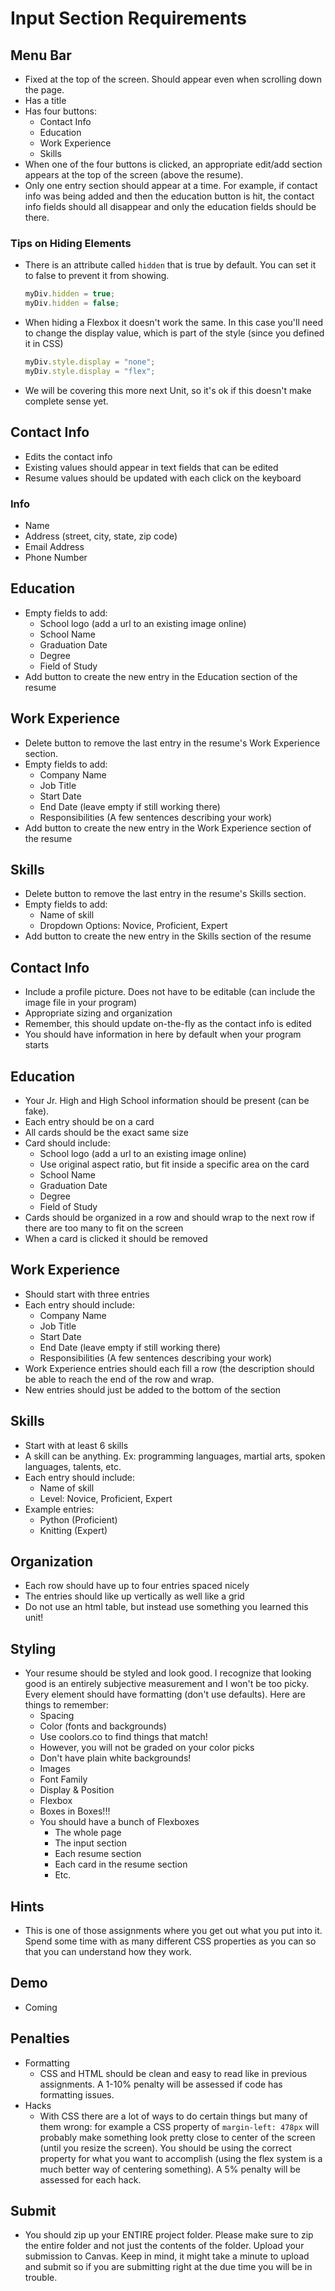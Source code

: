 # Input Section Requirements

## Menu Bar
- Fixed at the top of the screen. Should appear even when scrolling down the page.
- Has a title
- Has four buttons:
  - Contact Info
  - Education
  - Work Experience
  - Skills
- When one of the four buttons is clicked, an appropriate edit/add section appears at the top of the screen (above the resume).
- Only one entry section should appear at a time. For example, if contact info was being added and then the education button is hit, the contact info fields should all disappear and only the education fields should be there.

### Tips on Hiding Elements
- There is an attribute called `hidden` that is true by default. You can set it to false to prevent it from showing.
  ```javascript
  myDiv.hidden = true;
  myDiv.hidden = false;
  ```
- When hiding a Flexbox it doesn't work the same. In this case you'll need to change the display value, which is part of the style (since you defined it in CSS)
  ```javascript
  myDiv.style.display = "none";
  myDiv.style.display = "flex";
  ```
- We will be covering this more next Unit, so it's ok if this doesn't make complete sense yet.

## Contact Info
- Edits the contact info
- Existing values should appear in text fields that can be edited
- Resume values should be updated with each click on the keyboard

### Info
- Name
- Address (street, city, state, zip code)
- Email Address
- Phone Number

## Education
- Empty fields to add:
  - School logo (add a url to an existing image online)
  - School Name
  - Graduation Date
  - Degree
  - Field of Study
- Add button to create the new entry in the Education section of the resume

## Work Experience
- Delete button to remove the last entry in the resume's Work Experience section.
- Empty fields to add:
  - Company Name
  - Job Title
  - Start Date
  - End Date (leave empty if still working there)
  - Responsibilities (A few sentences describing your work)
- Add button to create the new entry in the Work Experience section of the resume

## Skills
- Delete button to remove the last entry in the resume's Skills section.
- Empty fields to add:
  - Name of skill
  - Dropdown Options: Novice, Proficient, Expert
- Add button to create the new entry in the Skills section of the resume

## Contact Info
- Include a profile picture. Does not have to be editable (can include the image file in your program)
- Appropriate sizing and organization
- Remember, this should update on-the-fly as the contact info is edited
- You should have information in here by default when your program starts

## Education
- Your Jr. High and High School information should be present (can be fake).
- Each entry should be on a card
- All cards should be the exact same size
- Card should include:
  - School logo (add a url to an existing image online)
  - Use original aspect ratio, but fit inside a specific area on the card
  - School Name
  - Graduation Date
  - Degree
  - Field of Study
- Cards should be organized in a row and should wrap to the next row if there are too many to fit on the screen
- When a card is clicked it should be removed

## Work Experience
- Should start with three entries
- Each entry should include:
  - Company Name
  - Job Title
  - Start Date
  - End Date (leave empty if still working there)
  - Responsibilities (A few sentences describing your work)
- Work Experience entries should each fill a row (the description should be able to reach the end of the row and wrap.
- New entries should just be added to the bottom of the section

## Skills
- Start with at least 6 skills
- A skill can be anything. Ex: programming languages, martial arts, spoken languages, talents, etc.
- Each entry should include:
  - Name of skill
  - Level: Novice, Proficient, Expert
- Example entries:
  - Python (Proficient)
  - Knitting (Expert)

## Organization
- Each row should have up to four entries spaced nicely
- The entries should like up vertically as well like a grid
- Do not use an html table, but instead use something you learned this unit!

## Styling
- Your resume should be styled and look good. I recognize that looking good is an entirely subjective measurement and I won't be too picky. Every element should have formatting (don't use defaults). Here are things to remember:
  - Spacing
  - Color (fonts and backgrounds)
  - Use coolors.co to find things that match!
  - However, you will not be graded on your color picks
  - Don't have plain white backgrounds!
  - Images
  - Font Family
  - Display & Position
  - Flexbox
  - Boxes in Boxes!!!
  - You should have a bunch of Flexboxes
    - The whole page
    - The input section
    - Each resume section
    - Each card in the resume section
    - Etc.

## Hints
- This is one of those assignments where you get out what you put into it. Spend some time with as many different CSS properties as you can so that you can understand how they work.

## Demo
- Coming

## Penalties
- Formatting
  - CSS and HTML should be clean and easy to read like in previous assignments. A 1-10% penalty will be assessed if code has formatting issues.
- Hacks
  - With CSS there are a lot of ways to do certain things but many of them wrong: for example a CSS property of `margin-left: 478px` will probably make something look pretty close to center of the screen (until you resize the screen). You should be using the correct property for what you want to accomplish (using the flex system is a much better way of centering something). A 5% penalty will be assessed for each hack.

## Submit
- You should zip up your ENTIRE project folder. Please make sure to zip the entire folder and not just the contents of the folder. Upload your submission to Canvas. Keep in mind, it might take a minute to upload and submit so if you are submitting right at the due time you will be in trouble.